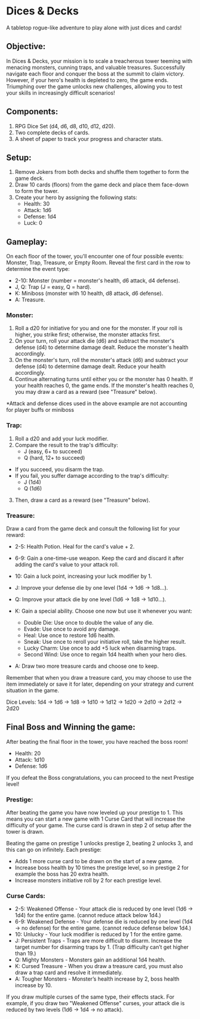 # Dices & Decks

A tabletop rogue-like adventure to play alone with just dices and cards!

## Objective:

In Dices & Decks, your mission is to scale a treacherous tower teeming with menacing monsters, cunning traps, and valuable treasures. Successfully navigate each floor and conquer the boss at the summit to claim victory. However, if your hero's health is depleted to zero, the game ends. Triumphing over the game unlocks new challenges, allowing you to test your skills in increasingly difficult scenarios!

## Components:

1. RPG Dice Set (d4, d6, d8, d10, d12, d20).
2. Two complete decks of cards.
3. A sheet of paper to track your progress and character stats.

## Setup:

1. Remove Jokers from both decks and shuffle them together to form the game deck.
2. Draw 10 cards (floors) from the game deck and place them face-down to form the tower.
3. Create your hero by assigning the following stats:
    * Health: 30
    * Attack: 1d6
    * Defense: 1d4
    * Luck: 0

## Gameplay:

On each floor of the tower, you'll encounter one of four possible events: Monster, Trap, Treasure, or Empty Room. Reveal the first card in the row to determine the event type:

* 2-10: Monster (number = monster's health, d6 attack, d4 defense).
* J, Q: Trap (J = easy, Q = hard).
* K: Miniboss (monster with 10 health, d8 attack, d6 defense).
* A: Treasure.

### Monster:

1. Roll a d20 for initiative for you and one for the monster. If your roll is higher, you strike first; otherwise, the monster attacks first.
2. On your turn, roll your attack die (d6) and subtract the monster's defense (d4) to determine damage dealt. Reduce the monster's health accordingly.
3. On the monster's turn, roll the monster's attack (d6) and subtract your defense (d4) to determine damage dealt. Reduce your health accordingly.
4. Continue alternating turns until either you or the monster has 0 health. If your health reaches 0, the game ends. If the monster's health reaches 0, you may draw a card as a reward (see "Treasure" below).

*Attack and defense dices used in the above example are not accounting for player buffs or miniboss

### Trap:

1. Roll a d20 and add your luck modifier.
2. Compare the result to the trap's difficulty:
    - J (easy, 6+ to succeed)
    - Q (hard, 12+ to succeed)
- If you succeed, you disarm the trap.
- If you fail, you suffer damage according to the trap's difficulty:
    - J (1d4)
    - Q (1d6)
3. Then, draw a card as a reward (see "Treasure" below).

### Treasure:

Draw a card from the game deck and consult the following list for your reward:

* 2-5: Health Potion. Heal for the card's value + 2.
* 6-9: Gain a one-time-use weapon. Keep the card and discard it after adding the card's value to your attack roll.
* 10: Gain a luck point, increasing your luck modifier by 1.
* J: Improve your defense die by one level (1d4 -> 1d6 -> 1d8…).
* Q: Improve your attack die by one level (1d6 -> 1d8 -> 1d10…).
* K: Gain a special ability. Choose one now but use it whenever you want:
    * Double Die: Use once to double the value of any die.
    * Evade: Use once to avoid any damage.
    * Heal: Use once to restore 1d6 health.
    * Sneak: Use once to reroll your initiative roll, take the higher result.
    * Lucky Charm: Use once to add +5 luck when disarming traps.
    * Second Wind: Use once to regain 1d4 health when your hero dies.

* A: Draw two more treasure cards and choose one to keep.

Remember that when you draw a treasure card, you may choose to use the item immediately or save it for later, depending on your strategy and current situation in the game.

Dice Levels: 1d4 -> 1d6 -> 1d8 -> 1d10 -> 1d12 -> 1d20 -> 2d10 -> 2d12 -> 2d20

## Final Boss and Winning the game:

After beating the final floor in the tower, you have reached the boss room!

* Health: 20
* Attack: 1d10
* Defense: 1d6

If you defeat the Boss congratulations, you can proceed to the next Prestige level!

### Prestige:

After beating the game you have now leveled up your prestige to 1. This means you can start a new game with 1 Curse Card that will increase the difficulty of your game. The curse card is drawn in step 2 of setup after the tower is drawn.

Beating the game on prestige 1 unlocks prestige 2, beating 2 unlocks 3, and this can go on infinitely. Each prestige: 

- Adds 1 more curse card to be drawn on the start of a new game.
- Increase boss health by 10 times the prestige level, so in prestige 2 for example the boss has 20 extra health.
- Increase monsters initiative roll by 2 for each prestige level.

### Curse Cards:

* 2-5: Weakened Offense - Your attack die is reduced by one level (1d6 -> 1d4) for the entire game. (cannot reduce attack below 1d4.)
* 6-9: Weakened Defense - Your defense die is reduced by one level (1d4 -> no defense) for the entire game. (cannot reduce defense below 1d4.)
* 10: Unlucky - Your luck modifier is reduced by 1 for the entire game.
* J: Persistent Traps - Traps are more difficult to disarm. Increase the target number for disarming traps by 1. (Trap difficulty can’t get higher than 19.)
* Q: Mighty Monsters - Monsters gain an additional 1d4 health.
* K: Cursed Treasure - When you draw a treasure card, you must also draw a trap card and resolve it immediately.
* A: Tougher Monsters - Monster’s health increase by 2, boss health increase by 10.

If you draw multiple curses of the same type, their effects stack. For example, if you draw two "Weakened Offense" curses, your attack die is reduced by two levels (1d6 -> 1d4 -> no attack).
